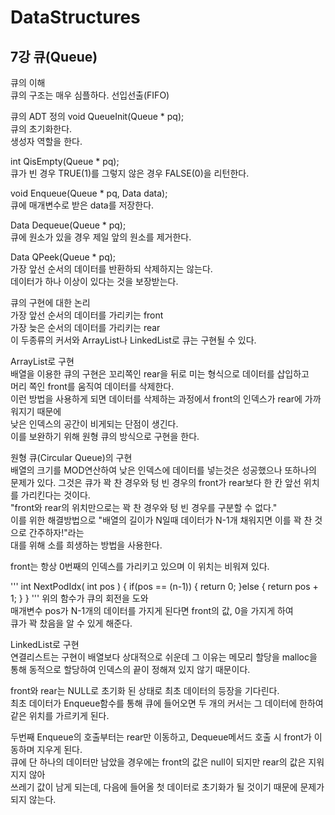 DataStructures  
==============  

7강 큐(Queue)  
-------------
큐의 이해  
큐의 구조는 매우 심플하다. 선입선출(FIFO)  

큐의 ADT 정의 
void QueueInit(Queue * pq);  
큐의 초기화한다.  
생성자 역할을 한다.  
  
int QisEmpty(Queue * pq);  
큐가 빈 경우 TRUE(1)를 그렇지 않은 경우 FALSE(0)을 리턴한다.  
  
void Enqueue(Queue * pq, Data data);  
큐에 매개변수로 받은 data를 저장한다.  
  
Data Dequeue(Queue * pq);  
큐에 원소가 있을 경우 제일 앞의 원소를 제거한다.  

Data QPeek(Queue * pq);  
가장 앞선 순서의 데이터를 반환하되 삭제하지는 않는다.  
데이터가 하나 이상이 있다는 것을 보장받는다.  
  
큐의 구현에 대한 논리  
가장 앞선 순서의 데이터를 가리키는 front  
가장 늦은 순서의 데이터를 가리키는 rear  
이 두종류의 커서와 ArrayList나 LinkedList로 큐는 구현될 수 있다.  
  
ArrayList로 구현  
배열을 이용한 큐의 구현은 꼬리쪽인 rear을 뒤로 미는 형식으로 데이터를 삽입하고  
머리 쪽인 front를 움직여 데이터를 삭제한다.  
이런 방법을 사용하게 되면 데이터를 삭제하는 과정에서 front의 인덱스가 rear에 가까워지기 때문에  
낮은 인덱스의 공간이 비게되는 단점이 생긴다.  
이를 보완하기 위해 원형 큐의 방식으로 구현을 한다.  

원형 큐(Circular Queue)의 구현  
배열의 크기를 MOD연산하여 낮은 인덱스에 데이터를 넣는것은 성공했으나 또하나의 문제가 있다.
그것은 큐가 꽉 찬 경우와 텅 빈 경우의 front가 rear보다 한 칸 앞선 위치를 가리킨다는 것이다.  
"front와 rear의 위치만으로는 꽉 찬 경우와 텅 빈 경우를 구분할 수 없다."  
이를 위한 해결방법으로
"배열의 길이가 N일때 데이터가 N-1개 채워지면 이를 꽉 찬 것으로 간주하자!"라는  
대를 위해 소를 희생하는 방법을 사용한다.  

front는 항상 0번째의 인덱스를 가리키고 있으며 이 위치는 비워져 있다. 

'''
int NextPodIdx( int pos )
{
  if(pos == (n-1)) {
    return 0;
  }else {
    return pos + 1;
  }
}
'''
위의 함수가 큐의 회전을 도와  
매개변수 pos가 N-1개의 데이터를 가지게 된다면 front의 값, 0을 가지게 하여  
큐가 꽉 찼음을 알 수 있게 해준다.  

LinkedList로 구현  
연결리스트는 구현이 배열보다 상대적으로 쉬운데 그 이유는 메모리 할당을 malloc을 통해 동적으로
할당하여 인덱스의 끝이 정해져 있지 않기 때문이다.  

front와 rear는 NULL로 초기화 된 상태로 최초 데이터의 등장을 기다린다.  
최초 데이터가 Enqueue함수를 통해 큐에 들어오면 두 개의 커서는 그 데이터에 한하여 
같은 위치를 가르키게 된다.  

두번째 Enqueue의 호출부터는 rear만 이동하고, Dequeue메서드 호출 시 front가 이동하며 지우게 된다.  
큐에 단 하나의 데이터만 남았을 경우에는 front의 값은 null이 되지만 rear의 값은 지워지지 않아  
쓰레기 값이 남게 되는데, 다음에 들어올 첫 데이터로 초기화가 될 것이기 때문에 문제가 되지 않는다.  

